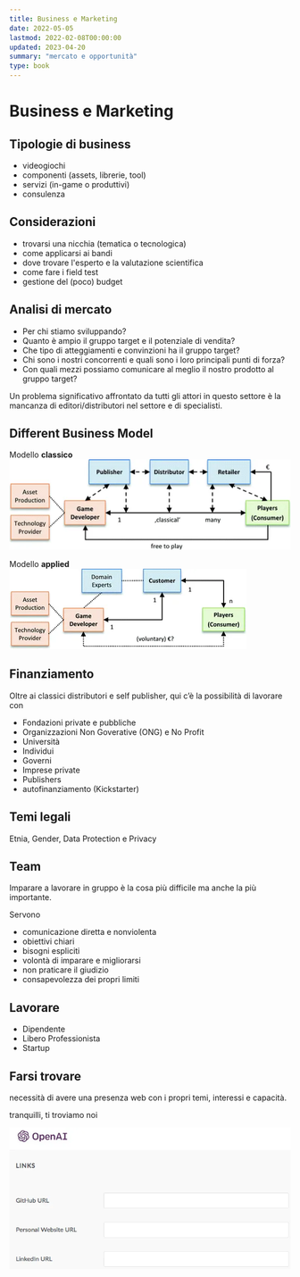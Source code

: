 ```yaml
---
title: Business e Marketing
date: 2022-05-05
lastmod: 2022-02-08T00:00:00
updated: 2023-04-20
summary: "mercato e opportunità"
type: book
---
```

# Business e Marketing

## Tipologie di business
- videogiochi
- componenti (assets, librerie, tool)
- servizi (in-game o produttivi)
- consulenza

## Considerazioni
- trovarsi una nicchia (tematica o tecnologica)
- come applicarsi ai bandi
- dove trovare l'esperto e la valutazione scientifica
- come fare i field test
- gestione del (poco) budget

## Analisi di mercato
- Per chi stiamo sviluppando?
- Quanto è ampio il gruppo target e il potenziale di vendita?
- Che tipo di atteggiamenti e convinzioni ha il gruppo target?
- Chi sono i nostri concorrenti e quali sono i loro principali punti di forza?
- Con quali mezzi possiamo comunicare al meglio il nostro prodotto al gruppo target?

Un problema significativo affrontato da tutti gli attori in questo settore è la mancanza di editori/distributori nel settore e di specialisti.

## Different Business Model

Modello **classico**  
![](img/biz_classic.webp)

Modello **applied**  
![](img/biz_applied.webp)

## Finanziamento
Oltre ai classici distributori e self publisher, qui c’è la possibilità di lavorare con

- Fondazioni private e pubbliche
- Organizzazioni Non Goverative (ONG) e No Profit
- Università
- Individui
- Governi
- Imprese private
- Publishers
- autofinanziamento (Kickstarter)

## Temi legali
Etnia, Gender, Data Protection e Privacy

## Team
Imparare a lavorare in gruppo è la cosa più difficile ma anche la più importante.

Servono
- comunicazione diretta e nonviolenta
- obiettivi chiari 
- bisogni espliciti
- volontà di imparare e migliorarsi
- non praticare il giudizio
- consapevolezza dei propri limiti

## Lavorare
- Dipendente
- Libero Professionista
- Startup

## Farsi trovare
necessità di avere una presenza web con i propri temi, interessi e capacità.

tranquilli, ti troviamo noi

![](img/cv_openai.webp)

